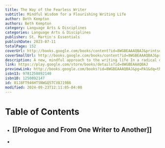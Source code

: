 ```yaml
---
title: The Way of the Fearless Writer
subtitle: Mindful Wisdom for a Flourishing Writing Life
author: Beth Kempton
authors: Beth Kempton
category: Language Arts & Disciplines
categories: Language Arts & Disciplines
publisher: St. Martin's Essentials
publishDate: 2023-07-11
totalPage: 152
coverUrl: http://books.google.com/books/content?id=8WGBEAAAQBAJ&printsec=frontcover&img=1&zoom=1&edge=curl&source=gbs_api
coverSmallUrl: http://books.google.com/books/content?id=8WGBEAAAQBAJ&printsec=frontcover&img=1&zoom=5&edge=curl&source=gbs_api
description: A new, mindful approach to the writing life In a radical departure from standard advice about creative success, effort, critique, and competition, The Way of the Fearless Writer will show you that there is another way to thrive—a writing path of ease, trust, wonder, and joy. You are invited to embark on a sacred writing journey. Along the way, author Beth Kempton will teach you how to free your mind so your body can create, transform your relationship to fear, write anytime, anywhere, and share your words with confidence. Being a fearless writer has little to do with validation and accolades. Rather it is about ritual, commitment, developing an acute awareness of beauty, dancing with inspiration, listening to the world outside yourself and going deep within. The Way of the Fearless Writer is your guide to this creative, transformational journey. This is not just a book about how to write better. It's a book about how to live better, with your heart as your compass and writing as your guide. Offering rare insight into the writing life and a host of fresh and original writing exercises, The Way of the Fearless Writer will reveal your true potential, and open your eyes to writing as a direct connection to life itself.
link: https://play.google.com/store/books/details?id=8WGBEAAAQBAJ
previewLink: http://books.google.com/books?id=8WGBEAAAQBAJ&pg=PA1&dq=the+fearless+writer&hl=&as_pt=BOOKS&cd=3&source=gbs_api
isbn13: 9781250892140
isbn10: 1250892147
id: 01J8FT946HT5NWGQ5TCV8J19B6
modified: 2024-09-23T12:11:05-04:00
---
```

# Table of Contents
- ## [[Prologue and From One Writer to Another]]
- 